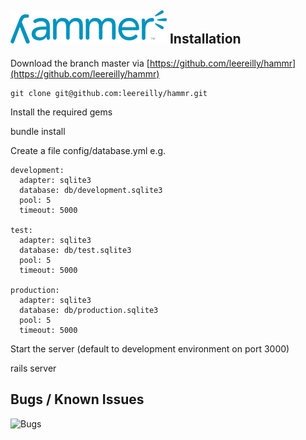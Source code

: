 ![Bugs](https://github.com/leereilly/hammr/raw/master/public/images/hammr-logo-small.png "Bugs")
Installation
------------

Download the branch master via [https://github.com/leereilly/hammr](https://github.com/leereilly/hammr)

    git clone git@github.com:leereilly/hammr.git
    
Install the required gems

   bundle install
   
Create a file config/database.yml e.g.


    development:
      adapter: sqlite3
      database: db/development.sqlite3
      pool: 5
      timeout: 5000

    test:
      adapter: sqlite3
      database: db/test.sqlite3
      pool: 5
      timeout: 5000

    production:
      adapter: sqlite3
      database: db/production.sqlite3
      pool: 5
      timeout: 5000
      
Start the server (default to development environment on port 3000)

   rails server   
   
Bugs / Known Issues
-------------------   
![Bugs](http://i.imgur.com/K8vsw.gif "Bugs")